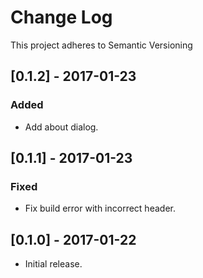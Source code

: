 # Change Log
This project adheres to Semantic Versioning

## [0.1.2] - 2017-01-23
### Added
- Add about dialog.

## [0.1.1] - 2017-01-23
### Fixed
- Fix build error with incorrect header.

## [0.1.0] - 2017-01-22
- Initial release.
